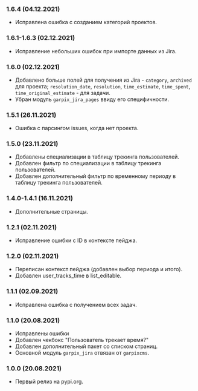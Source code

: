 ### 1.6.4 (04.12.2021)

- Исправлена ошибка с созданием категорий проектов.

### 1.6.1-1.6.3 (02.12.2021)

- Исправление небольших ошибок при импорте данных из Jira.

### 1.6.0 (02.12.2021)

- Добавлено больше полей для получения из Jira - `category`, `archived` для проекта; `resolution_date`, `resolution`, `time_estimate`, `time_spent`, `time_original_estimate` - для задачи.
- Убран модуль `garpix_jira_pages` ввиду его специфичности.

### 1.5.1 (26.11.2021)

- Ошибка с парсингом issues, когда нет проекта.

### 1.5.0 (23.11.2021)

- Добавлены специализации в таблицу трекинга пользователей.
- Добавлен фильтр по специализации в таблицу трекинга пользователей.
- Добавлен дополнительный фильтр по временному периоду в таблицу трекинга пользователей.

### 1.4.0-1.4.1 (16.11.2021)

- Дополнительные страницы.

### 1.2.1 (02.11.2021)

- Исправление ошибки с ID в контексте пейджа.

### 1.2.0 (02.11.2021)

- Переписан контекст пейджа (добавлен выбор периода и итого).
- Добавлен user_tracks_time в list_editable.

### 1.1.1 (02.09.2021)

- Исправлена ошибка с получением всех задач.

### 1.1.0 (20.08.2021)

- Исправлены ошибки
- Добавлен чекбокс "Пользователь трекает время?"
- Добавлен дополнительный пакет со списком страниц.
- Основной модуль `garpix_jira` отвязан от `garpixcms`.

### 1.0.0 (20.08.2021)

- Первый релиз на pypi.org.